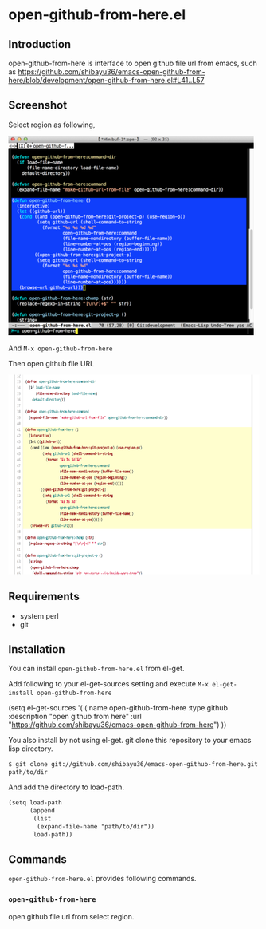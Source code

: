 # open-github-from-here.el

## Introduction
open-github-from-here is interface to open github file url from emacs, such as https://github.com/shibayu36/emacs-open-github-from-here/blob/development/open-github-from-here.el#L41..L57

## Screenshot

Select region as following,

<img src="./image/select-region.png" height="400px" />

And `M-x open-github-from-here`

Then open github file URL

<img src="./image/open-github.png" height="400px" />

## Requirements

* system perl
* git

## Installation

You can install `open-github-from-here.el` from el-get.

Add following to your el-get-sources setting and execute `M-x el-get-install open-github-from-here`

(setq el-get-sources
      '(
        (:name open-github-from-here
               :type github
               :description "open github from here"
               :url "https://github.com/shibayu36/emacs-open-github-from-here")
        ))

You also install by not using el-get.  git clone this repository to your emacs lisp directory.

```
$ git clone git://github.com/shibayu36/emacs-open-github-from-here.git path/to/dir
```

And add the directory to load-path.
```
(setq load-path
      (append
       (list
        (expand-file-name "path/to/dir"))
       load-path))
```

## Commands

`open-github-from-here.el` provides following commands.

### `open-github-from-here`

open github file url from select region.